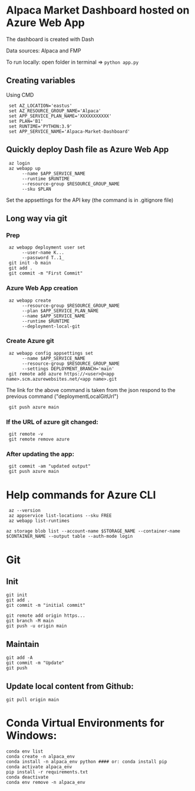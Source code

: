 # Alpaca Market Dashboard hosted on Azure Web App
The dashboard is created with Dash

Data sources: Alpaca and FMP

To run locally: open folder in terminal => `python app.py`

## Creating variables
Using CMD

     set AZ_LOCATION='eastus'
     set AZ_RESOURCE_GROUP_NAME='Alpaca'
     set APP_SERVICE_PLAN_NAME='XXXXXXXXXXX'
     set PLAN='B1'
     set RUNTIME='PYTHON:3.9'
     set APP_SERVICE_NAME='Alpaca-Market-Dashboard'

## Quickly deploy Dash file as Azure Web App
     az login
     az webapp up 
          --name $APP_SERVICE_NAME 
          --runtime $RUNTIME 
          --resource-group $RESOURCE_GROUP_NAME 
          --sku $PLAN
Set the appsettings for the API key (the command is in .gitignore file)

## Long way via git
### Prep
     az webapp deployment user set 
          --user-name K... 
          --password T..1_
     git init -b main
     git add .
     git commit -m "First Commit"


### Azure Web App creation
     az webapp create 
          --resource-group $RESOURCE_GROUP_NAME 
          --plan $APP_SERVICE_PLAN_NAME 
          --name $APP_SERVICE_NAME 
          --runtime $RUNTIME 
          --deployment-local-git

### Create Azure git
     az webapp config appsettings set 
          --name $APP_SERVICE_NAME 
          --resource-group $RESOURCE_GROUP_NAME 
          --settings DEPLOYMENT_BRANCH='main'
     git remote add azure https://<user>@<app name>.scm.azurewebsites.net/<app name>.git
The link for the above command is taken from the json respond to the previous command ("deploymentLocalGitUrl")
     
     git push azure main

### If the URL of azure git changed:
     git remote -v
     git remote remove azure

### After updating the app:
     git commit -am "updated output"
     git push azure main


# Help commands for Azure CLI
     az --version
     az appservice list-locations --sku FREE
     az webapp list-runtimes



`az storage blob list --account-name $STORAGE_NAME --container-name $CONTAINER_NAME --output table --auth-mode login`


# Git

## Init

    git init
    git add .
    git commit -m "initial commit"

    git remote add origin https...
    git branch -M main
    git push -u origin main

## Maintain

    git add -A
    git commit -m "Update"
    git push

## Update local content from Github: 

    git pull origin main

# Conda Virtual Environments for Windows:

    conda env list 
    conda create -n alpaca_env 
    conda install -n alpaca_env python #### or: conda install pip
    conda activate alpaca_env
    pip install -r requirements.txt
    conda deactivate
    conda env remove -n alpaca_env